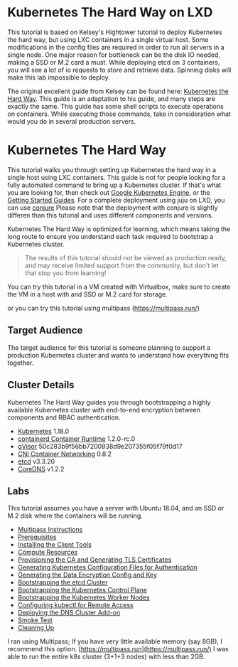 # Kubernetes The Hard Way on LXD

This tutorial is based on Kelsey's Hightower tutorial to deploy Kubernetes the hard way, but using LXC containers in a single virtual host.
Some modifications in the config files are required in order to run all servers in a single node.
One major reason for bottleneck can be the disk IO needed, making a SSD or M.2 card a must. While deploying etcd on 3 containers, you will see a lot of io requests to store and retrieve data. Spinning disks will make this lab impossible to deploy.

The original excellent guide from Kelsey can be found here: [Kubernetes the Hard Way](https://github.com/kelseyhightower/kubernetes-the-hard-way). This guide is an adaptation to his guide, and many steps are exactly the same.
This guide has some shell scripts to execute operations on containers. While executing those commands, take in consideration what would you do in several production servers.

# Kubernetes The Hard Way

This tutorial walks you through setting up Kubernetes the hard way in a single host using LXC containers. This guide is not for people looking for a fully automated command to bring up a Kubernetes cluster. If that's what you are looking for, then check out [Google Kubernetes Engine](https://cloud.google.com/kubernetes-engine), or the [Getting Started Guides](http://kubernetes.io/docs/getting-started-guides/). For a complete deployment using juju on LXD, you can use [conjure](https://tutorials.ubuntu.com/tutorial/install-kubernetes-with-conjure-up#0) Please note that the deployment with conjure is slightly differen than this tutorial and uses different components and versions.

Kubernetes The Hard Way is optimized for learning, which means taking the long route to ensure you understand each task required to bootstrap a Kubernetes cluster.

> The results of this tutorial should not be viewed as production ready, and may receive limited support from the community, but don't let that stop you from learning!

You can try this tutorial in a VM created with Virtualbox, make sure to create the VM in a host with and SSD or M.2 card for storage.

or you can try this tutorial using multipass (https://multipass.run/)

## Target Audience

The target audience for this tutorial is someone planning to support a production Kubernetes cluster and wants to understand how everything fits together.

## Cluster Details

Kubernetes The Hard Way guides you through bootstrapping a highly available Kubernetes cluster with end-to-end encryption between components and RBAC authentication.

- [Kubernetes](https://github.com/kubernetes/kubernetes) 1.18.0
- [containerd Container Runtime](https://github.com/containerd/containerd) 1.2.0-rc.0
- [gVisor](https://github.com/google/gvisor) 50c283b9f56bb7200938d9e207355f05f79f0d17
- [CNI Container Networking](https://github.com/containernetworking/cni) 0.8.2
- [etcd](https://github.com/coreos/etcd) v3.3.20
- [CoreDNS](https://github.com/coredns/coredns) v1.2.2

## Labs

This tutorial assumes you have a server with Ubuntu 18.04, and an SSD or M.2 disk where the containers will be running.

- [Multipass Instructions](docs/00-private-cloud-prerequisites.md)
- [Prerequisites](docs/01-prerequisites.md)
- [Installing the Client Tools](docs/02-client-tools.md)
- [Compute Resources](docs/03-compute-resources.md)
- [Provisioning the CA and Generating TLS Certificates](docs/04-certificate-authority.md)
- [Generating Kubernetes Configuration Files for Authentication](docs/05-kubernetes-configuration-files.md)
- [Generating the Data Encryption Config and Key](docs/06-data-encryption-keys.md)
- [Bootstrapping the etcd Cluster](docs/07-bootstrapping-etcd.md)
- [Bootstrapping the Kubernetes Control Plane](docs/08-bootstrapping-kubernetes-controllers.md)
- [Bootstrapping the Kubernetes Worker Nodes](docs/09-bootstrapping-kubernetes-workers.md)
- [Configuring kubectl for Remote Access](docs/10-configuring-kubectl.md)
- [Deploying the DNS Cluster Add-on](docs/11-dns-addon.md)
- [Smoke Test](docs/12-smoke-test.md)
- [Cleaning Up](docs/13-cleanup.md)

I ran using Multipass; If you have very little available memory (say 8GB), I recommend this option.
[https://multipass.run](https://multipass.run/)
I was able to run the entire k8s cluster (3+1+3 nodes) with less than 2GB.
